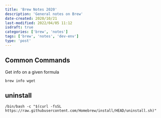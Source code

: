 ```yaml
---
title: 'Brew Notes 2020'
description: 'General notes on Brew'
date-created: 2020/10/21
last-modified: 2022/04/05 11:12
isdraft: true
categories: ['brew', 'notes']
tags: ['brew', 'notes', 'dev-env']
type: 'post'
---
```


## Common Commands

Get info on a given formula

```shell
brew info wget
```

## uninstall

```shell
/bin/bash -c "$(curl -fsSL https://raw.githubusercontent.com/Homebrew/install/HEAD/uninstall.sh)"
```

